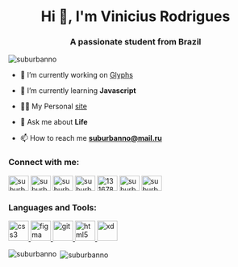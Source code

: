 <h1 align="center">Hi 👋, I'm Vinicius Rodrigues</h1>
<h3 align="center">A passionate student from Brazil</h3>

<p align="left"> <img src="https://komarev.com/ghpvc/?username=suburbanno&label=Profile%20views&color=28a464&style=flat" alt="suburbanno" /> </p>

- 🔭 I’m currently working on [Glyphs](https://github.com/Suburbanno/Glyphs)

- 🌱 I’m currently learning **Javascript**

- 👨‍💻 My Personal [site](suburbanno.rocks)

- 💬 Ask me about **Life**

- 📫 How to reach me **suburbanno@mail.ru**

<h3 align="left">Connect with me:</h3>
<p align="left">
<a href="https://codepen.io/suburbanno" target="blank"><img align="center" src="https://cdn.jsdelivr.net/npm/simple-icons@3.0.1/icons/codepen.svg" alt="suburbanno" height="30" width="40" /></a>
<a href="https://dev.to/suburbanno" target="blank"><img align="center" src="https://cdn.jsdelivr.net/npm/simple-icons@3.0.1/icons/dev-dot-to.svg" alt="suburbanno" height="30" width="40" /></a>
<a href="https://twitter.com/suburbanizar" target="blank"><img align="center" src="https://cdn.jsdelivr.net/npm/simple-icons@3.0.1/icons/twitter.svg" alt="suburbanizar" height="30" width="40" /></a>
<a href="https://linkedin.com/in/suburbanno" target="blank"><img align="center" src="https://cdn.jsdelivr.net/npm/simple-icons@3.0.1/icons/linkedin.svg" alt="suburbanno" height="30" width="40" /></a>
<a href="https://stackoverflow.com/users/13167803" target="blank"><img align="center" src="https://cdn.jsdelivr.net/npm/simple-icons@3.0.1/icons/stackoverflow.svg" alt="13167803" height="30" width="40" /></a>
<a href="https://fb.com/suburbanno" target="blank"><img align="center" src="https://cdn.jsdelivr.net/npm/simple-icons@3.0.1/icons/facebook.svg" alt="suburbanno" height="30" width="40" /></a>
<a href="https://instagram.com/suburbanizar" target="blank"><img align="center" src="https://cdn.jsdelivr.net/npm/simple-icons@3.0.1/icons/instagram.svg" alt="suburbanizar" height="30" width="40" /></a>
</p>

<h3 align="left">Languages and Tools:</h3>
<p align="left"> <a href="https://www.w3schools.com/css/" target="_blank"> <img src="https://devicons.github.io/devicon/devicon.git/icons/css3/css3-original-wordmark.svg" alt="css3" width="40" height="40"/> </a> <a href="https://www.figma.com/" target="_blank"> <img src="https://www.vectorlogo.zone/logos/figma/figma-icon.svg" alt="figma" width="40" height="40"/> </a> <a href="https://git-scm.com/" target="_blank"> <img src="https://www.vectorlogo.zone/logos/git-scm/git-scm-icon.svg" alt="git" width="40" height="40"/> </a> <a href="https://www.w3.org/html/" target="_blank"> <img src="https://devicons.github.io/devicon/devicon.git/icons/html5/html5-original-wordmark.svg" alt="html5" width="40" height="40"/> </a> <a href="https://www.adobe.com/products/xd.html" target="_blank"> <img src="https://cdn.worldvectorlogo.com/logos/adobe-xd.svg" alt="xd" width="40" height="40"/> </a> </p>

<p><img align="left" src="https://github-readme-stats.vercel.app/api/top-langs?username=suburbanno&show_icons=true&theme=dark&hide_border=true&cache_seconds=1800&locale=en&layout=compact" alt="suburbanno" /></p>

<p>&nbsp;<img align="center" src="https://github-readme-stats.vercel.app/api?username=suburbanno&show_icons=true&theme=dark&hide_border=true&cache_seconds=1800&locale=en" alt="suburbanno" /></p>

